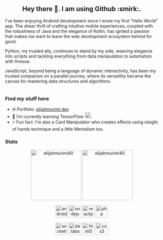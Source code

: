 <!--
### Hey there 👋. I am using Github :smirk:
-->

<h2 align="center">
    Hey there 👋. I am using Github :smirk:.
</h2>
  
<!-- <p align="center">
  <img src="https://media2.giphy.com/media/iIqmM5tTjmpOB9mpbn/giphy.gif" width="500px" alt="elijahmurimi40">
</p> -->

<!--
**elijahmurimi40/elijahmurimi40** is a ✨ _special_ ✨ repository because its `README.md` (this file) appears on your GitHub profile.

Here are some ideas to get you started:

- 🔭 I’m currently working on ...
- 🌱 I’m currently learning ...
- 👯 I’m looking to collaborate on ...
- 🤔 I’m looking for help with ...
- 💬 Ask me about ...
- 📫 How to reach me: ...
- 😄 Pronouns: ...
- ⚡ Fun fact: ...

- :file_folder: Portfolio:
- :books: Blog: 
- :camera: Photography:
-->
<!--<h1></h1> -->

I've been enjoying Android development since I wrote my first "Hello World" app. The sheer thrill of crafting intuitive mobile experiences, coupled with the robustness of Java and the elegance of Kotlin, has ignited a passion that makes me want to leave the web development ecosystem behind for good.

Python, my trusted ally, continues to stand by my side, weaving elegance into scripts and tackling everything from data manipulation to automation with finesse.

JavaScript, beyond being a language of dynamic interactivity, has been my trusted companion on a parallel journey, where its versatility became the canvas for mastering data structures and algorithms.

<h1></h1>

### Find my stuff here

- :globe_with_meridians: Portfolio: <a href='https://elijahmurimi.dev' target='_blank'>elijahmurimi.dev</a>
- 🌱 I’m currently learning TensorFlow <img src="https://cdn.svgporn.com/logos/tensorflow.svg" alt="tensorflow" height="20px" width="20px" />.
- ⚡ Fun fact: I'm also a Card Manipulator who creates effects using sleight of hands technique and a little Mentalism too. 

### Stats

<p align="center">
  <img height="165" src="https://github-readme-stats.vercel.app/api/top-langs/?username=elijahmurimi40&layout=compact" alt="elijahmurimi40"/>
  <img height="165" src="https://github-readme-stats.vercel.app/api?username=elijahmurimi40&show_icons=true&hide=issues,contribs" alt="elijahmurimi40"/>
</p>

<p align="center">
  <img src="https://cdn.svgporn.com/logos/android-icon.svg" alt="android" height="40px" width="40px" />
  <img src="https://cdn.svgporn.com/logos/nodejs-icon.svg" alt="nodejs" height="40px" width="40px" />
  <img src="https://cdn.svgporn.com/logos/react.svg" alt="reactjs" height="40px" width="40px" />
  <img src="https://cdn.svgporn.com/logos/php.svg" alt="php" height="40px" width="40px" />
</p>

<p align="center">
  <img src="https://cdn.svgporn.com/logos/socket.io.svg" alt="socketio" height="40px" width="40px" />
  <img src="https://cdn.svgporn.com/logos/aws-rds.svg" alt="database" height="40px" width="40px" />
  <img src="https://cdn.svgporn.com/logos/html-5.svg" alt="html5" height="40px" width="40px" />
  <img src="https://cdn.svgporn.com/logos/css-3.svg" alt="css3" height="40px" width="40px" />
</p>
